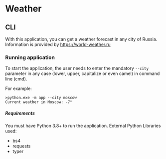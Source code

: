 # Weather


## CLI
With this application, you can get a weather forecast in any city of Russia.
Information is provided by https://world-weather.ru
### Running application
To start the application, the user needs to enter the mandatory ```--city``` 
parameter in any case (lower, upper, capitalize or even camel) in command line (cmd).

For example:
```
>python.exe -m app --city moscow
Current weather in Moscow: -7°
```

##### Requirements
You must have Python 3.8+ to run the application.
External Python Libraries used:
- bs4
- requests
- typer
